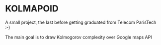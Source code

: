 KOLMAPOID
=========

A small project, the last before getting graduated from Telecom ParisTech :-)

The main goal is to draw Kolmogorov complexity over Google maps API
